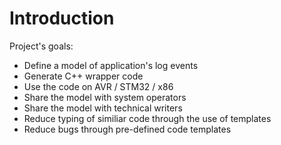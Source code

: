 # Introduction

Project's goals:

* Define a model of application's log events
* Generate C++ wrapper code
* Use the code on AVR / STM32 / x86
* Share the model with system operators
* Share the model with technical writers
* Reduce typing of similiar code through the use of templates
* Reduce bugs through pre-defined code templates
